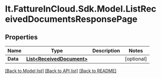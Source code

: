 # It.FattureInCloud.Sdk.Model.ListReceivedDocumentsResponsePage

## Properties

Name | Type | Description | Notes
------------ | ------------- | ------------- | -------------
**Data** | [**List&lt;ReceivedDocument&gt;**](ReceivedDocument.md) |  | [optional] 

[[Back to Model list]](../../README.md#documentation-for-models) [[Back to API list]](../../README.md#documentation-for-api-endpoints) [[Back to README]](../../README.md)

